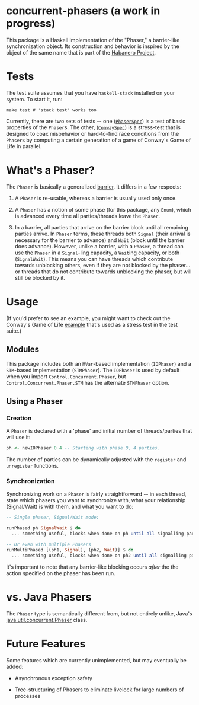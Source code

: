 # concurrent-phasers (a work in progress)

This package is a Haskell implementation of the "Phaser," a barrier-like 
synchronization object. Its construction and behavior is inspired
by the object of the same name that is part of the 
[Habanero Project](https://habanero.rice.edu).

# Tests

The test suite assumes that you have `haskell-stack` installed on your system.
To start it, run:
```
make test # 'stack test' works too
```

Currently, there are two sets of tests -- one ([`PhaserSpec`](test/Control/Concurrent/PhaserSpec.hs)) 
is a test of basic properties of the `Phaser`s. The other, 
([`ConwaySpec`](test/Control/Concurrent/ConwaySpec.hs)) is a stress-test that is designed to 
coax misbehavior or hard-to-find race conditions from the `Phaser`s by computing a certain 
generation of a game of Conway's Game of Life in parallel.

# What's a Phaser?

The `Phaser` is basically a generalized [barrier](https://en.wikipedia.org/wiki/Barrier_(computer_science)).
It differs in a few respects:

1. A `Phaser` is re-usable, whereas a barrier is usually used only once.

2. A `Phaser` has a notion of some phase (for this package, any `Enum`), which is advanced every time all 
parties/threads leave the `Phaser`.

3. In a barrier, all parties that arrive on the barrier block until all remaining parties arrive. 
In `Phaser` terms, these threads both `Signal` (their arrival is necessary for the barrier to advance) and `Wait` (block until the barrier does advance). However, unlike a barrier, with a `Phaser`, a thread can use the `Phaser` in a `Signal`-ling
capacity, a `Wait`ing capacity, or both (`SignalWait`). This means you can have threads which contribute towards unblocking
others, even if they are not blocked by the phaser... or threads that do not contribute towards unblocking
the phaser, but will still be blocked by it.

# Usage

(If you'd prefer to see an example, you might want to check out the Conway's Game of Life
[example](test/Control/Concurrent/ConwaySpec.hs) that's used as a stress test in the test suite.)

## Modules

This package includes both an `MVar`-based implementation (`IOPhaser`) and a `STM`-based implementation (`STMPhaser`). The `IOPhaser` is used by default when you import `Control.Concurrent.Phaser`, but `Control.Concurrent.Phaser.STM` has the alternate `STMPhaser` option.

## Using a Phaser

### Creation

A `Phaser` is declared with a 'phase' and initial number of threads/parties that will use it:
```haskell
ph <- newIOPhaser 0 4 -- Starting with phase 0, 4 parties.
```

The number of parties can be dynamically adjusted with the `register` and `unregister` functions.

### Synchronization

Synchronizing work on a `Phaser` is fairly straightforward -- in each thread, state which phasers
you want to synchronize with, what your relationship (Signal/Wait) is with them, and what you want to do:

```haskell
-- Single phaser, Signal/Wait mode:

runPhased ph SignalWait $ do
  ... something useful, blocks when done on ph until all signalling parties arrive ...

-- Or even with multiple Phasers
runMultiPhased [(ph1, Signal), (ph2, Wait)] $ do
  ... something useful, blocks when done on ph2 until all signalling parties arrive ...
```

It's important to note that any barrier-like blocking occurs _after_ the the action specified on the phaser has been run.

# vs. Java Phasers

The `Phaser` type is semantically different from, but not entirely unlike, Java's
[java.util.concurrent.Phaser](https://docs.oracle.com/javase/8/docs/api/java/util/concurrent/Phaser.html) class.


# Future Features

Some features which are currently unimplemented, but may eventually be added:

* Asynchronous exception safety

* Tree-structuring of Phasers to eliminate livelock for large numbers of
processes


